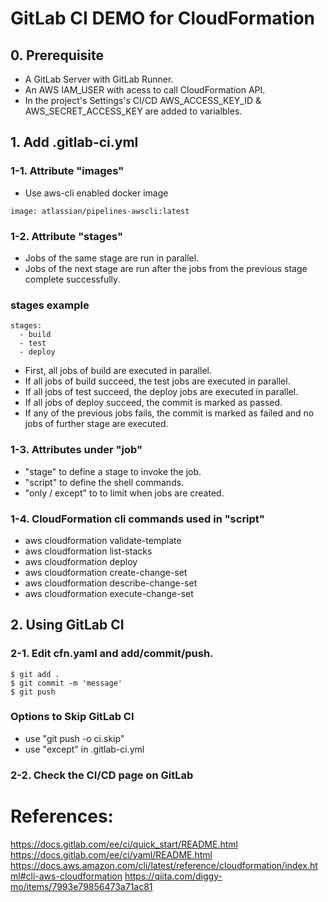 # GitLab CI DEMO for CloudFormation

## 0. Prerequisite
* A GitLab Server with GitLab Runner.
* An AWS IAM_USER with acess to call CloudFormation API.
* In the project's Settings's CI/CD AWS_ACCESS_KEY_ID & AWS_SECRET_ACCESS_KEY are added to varialbles.

## 1. Add .gitlab-ci.yml

### 1-1. Attribute "images"
* Use aws-cli enabled docker image
```
image: atlassian/pipelines-awscli:latest
```

### 1-2. Attribute "stages"

* Jobs of the same stage are run in parallel.
* Jobs of the next stage are run after the jobs from the previous stage complete successfully.

### stages example
```
stages:
  - build
  - test
  - deploy
```

* First, all jobs of build are executed in parallel.
* If all jobs of build succeed, the test jobs are executed in parallel.
* If all jobs of test succeed, the deploy jobs are executed in parallel.
* If all jobs of deploy succeed, the commit is marked as passed.
* If any of the previous jobs fails, the commit is marked as failed and no jobs of further stage are executed.

### 1-3. Attributes under "job"
* "stage" to define a stage to invoke the job.
* "script" to define the shell commands.
* "only / except" to to limit when jobs are created.

### 1-4. CloudFormation cli commands used in "script"
* aws cloudformation validate-template
* aws cloudformation list-stacks
* aws cloudformation deploy
* aws cloudformation create-change-set
* aws cloudformation describe-change-set
* aws cloudformation execute-change-set

## 2. Using GitLab CI
### 2-1. Edit cfn.yaml and add/commit/push.
```
$ git add .
$ git commit -m 'message'
$ git push
```

### Options to Skip GitLab CI
* use "git push -o ci.skip"
* use "except" in .gitlab-ci.yml

### 2-2. Check the CI/CD page on GitLab

# References:
https://docs.gitlab.com/ee/ci/quick_start/README.html
https://docs.gitlab.com/ee/ci/yaml/README.html
https://docs.aws.amazon.com/cli/latest/reference/cloudformation/index.html#cli-aws-cloudformation
https://qiita.com/diggy-mo/items/7993e79856473a71ac81
